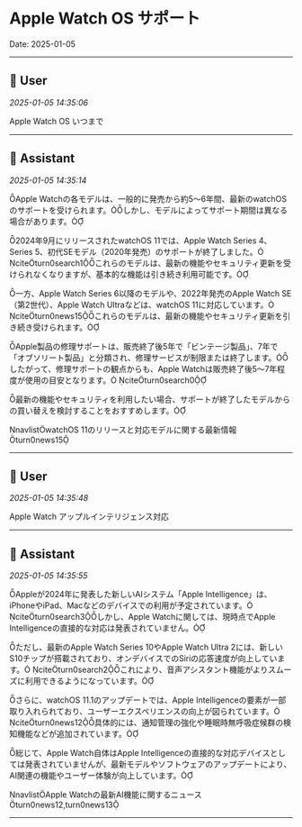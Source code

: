 # Apple Watch OS サポート

Date: 2025-01-05

---

## 👤 User
*2025-01-05 14:35:06*

Apple Watch OS いつまで

---

## 🤖 Assistant
*2025-01-05 14:35:14*

Apple Watchの各モデルは、一般的に発売から約5～6年間、最新のwatchOSのサポートを受けられます。しかし、モデルによってサポート期間は異なる場合があります。

2024年9月にリリースされたwatchOS 11では、Apple Watch Series 4、Series 5、初代SEモデル（2020年発売）のサポートが終了しました。 citeturn0search1これらのモデルは、最新の機能やセキュリティ更新を受けられなくなりますが、基本的な機能は引き続き利用可能です。

一方、Apple Watch Series 6以降のモデルや、2022年発売のApple Watch SE（第2世代）、Apple Watch Ultraなどは、watchOS 11に対応しています。 citeturn0news15これらのモデルは、最新の機能やセキュリティ更新を引き続き受けられます。

Apple製品の修理サポートは、販売終了後5年で「ビンテージ製品」、7年で「オブソリート製品」と分類され、修理サービスが制限または終了します。したがって、修理サポートの観点からも、Apple Watchは販売終了後5～7年程度が使用の目安となります。 citeturn0search0

最新の機能やセキュリティを利用したい場合、サポートが終了したモデルからの買い替えを検討することをおすすめします。

navlistwatchOS 11のリリースと対応モデルに関する最新情報turn0news15

---

## 👤 User
*2025-01-05 14:35:48*

Apple Watch アップルインテリジェンス対応

---

## 🤖 Assistant
*2025-01-05 14:35:55*

Appleが2024年に発表した新しいAIシステム「Apple Intelligence」は、iPhoneやiPad、Macなどのデバイスでの利用が予定されています。 citeturn0search3しかし、Apple Watchに関しては、現時点でApple Intelligenceの直接的な対応は発表されていません。

ただし、最新のApple Watch Series 10やApple Watch Ultra 2には、新しいS10チップが搭載されており、オンデバイスでのSiriの応答速度が向上しています。 citeturn0search2これにより、音声アシスタント機能がよりスムーズに利用できるようになっています。

さらに、watchOS 11.1のアップデートでは、Apple Intelligenceの要素が一部取り入れられており、ユーザーエクスペリエンスの向上が図られています。 citeturn0news12具体的には、通知管理の強化や睡眠時無呼吸症候群の検知機能などが追加されています。

総じて、Apple Watch自体はApple Intelligenceの直接的な対応デバイスとしては発表されていませんが、最新モデルやソフトウェアのアップデートにより、AI関連の機能やユーザー体験が向上しています。

navlistApple Watchの最新AI機能に関するニュースturn0news12,turn0news13

---
